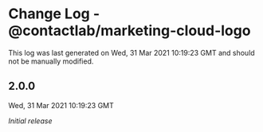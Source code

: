 # Change Log - @contactlab/marketing-cloud-logo

This log was last generated on Wed, 31 Mar 2021 10:19:23 GMT and should not be manually modified.

## 2.0.0
Wed, 31 Mar 2021 10:19:23 GMT

_Initial release_

